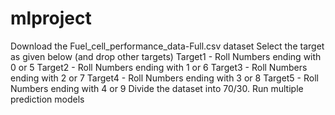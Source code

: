 # mlproject
Download the Fuel_cell_performance_data-Full.csv dataset
Select the target as given below (and drop other targets)
Target1 - Roll Numbers ending with 0 or 5
Target2 - Roll Numbers ending with 1 or 6
Target3 - Roll Numbers ending with 2 or 7
Target4 - Roll Numbers ending with 3 or 8
Target5 - Roll Numbers ending with 4 or 9
Divide the dataset into 70/30.
Run multiple prediction models
